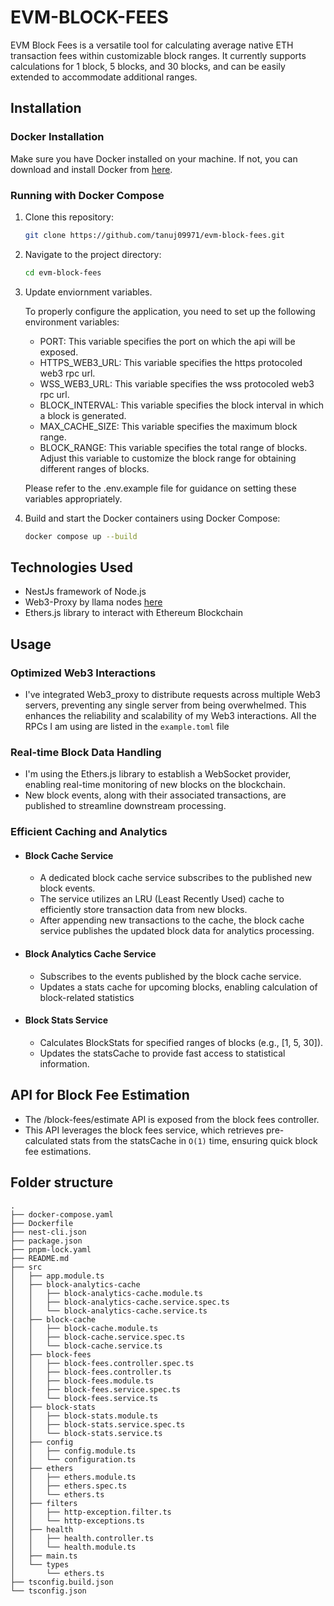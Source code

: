 # EVM-BLOCK-FEES

EVM Block Fees is a versatile tool for calculating average native ETH transaction fees within customizable block ranges. It currently supports calculations for 1 block, 5 blocks, and 30 blocks, and can be easily extended to accommodate additional ranges.

## Installation

### Docker Installation

Make sure you have Docker installed on your machine. If not, you can download and install Docker from [here](https://docs.docker.com/get-docker/).

### Running with Docker Compose

1. Clone this repository:

   ```bash
   git clone https://github.com/tanuj09971/evm-block-fees.git
   ```

2. Navigate to the project directory:

   ```bash
   cd evm-block-fees
   ```

3. Update enviornment variables.

   To properly configure the application, you need to set up the following environment variables:

   - PORT: This variable specifies the port on which the api will be exposed.
   - HTTPS_WEB3_URL: This variable specifies the https protocoled web3 rpc url.
   - WSS_WEB3_URL: This variable specifies the wss protocoled web3 rpc url.
   - BLOCK_INTERVAL: This variable specifies the block interval in which a block is generated.
   - MAX_CACHE_SIZE: This variable specifies the maximum block range.
   - BLOCK_RANGE: This variable specifies the total range of blocks. Adjust this variable to customize the block range for obtaining different ranges of blocks.

   Please refer to the .env.example file for guidance on setting these variables appropriately.

4. Build and start the Docker containers using Docker Compose:

   ```bash
   docker compose up --build
   ```

## Technologies Used

- NestJs framework of Node.js
- Web3-Proxy by llama nodes [here]('https://github.com/llamanodes/web3-proxy)
- Ethers.js library to interact with Ethereum Blockchain

## Usage

### Optimized Web3 Interactions

- I've integrated Web3_proxy to distribute requests across multiple Web3 servers, preventing any single server from being overwhelmed. This enhances the reliability and scalability of my Web3 interactions. All the RPCs I am using are listed in the `example.toml` file

### Real-time Block Data Handling

- I'm using the Ethers.js library to establish a WebSocket provider, enabling real-time monitoring of new blocks on the blockchain.
- New block events, along with their associated transactions, are published to streamline downstream processing.

### Efficient Caching and Analytics

- #### Block Cache Service

  - A dedicated block cache service subscribes to the published new block events.
  - The service utilizes an LRU (Least Recently Used) cache to efficiently store transaction data from new blocks.
  - After appending new transactions to the cache, the block cache service publishes the updated block data for analytics processing.

- #### Block Analytics Cache Service

  - Subscribes to the events published by the block cache service.
  - Updates a stats cache for upcoming blocks, enabling calculation of block-related statistics

- #### Block Stats Service

  - Calculates BlockStats for specified ranges of blocks (e.g., [1, 5, 30]).
  - Updates the statsCache to provide fast access to statistical information.

## API for Block Fee Estimation

- The /block-fees/estimate API is exposed from the block fees controller.
- This API leverages the block fees service, which retrieves pre-calculated stats from the statsCache in `O(1)` time, ensuring quick block fee estimations.

## Folder structure

```
.
├── docker-compose.yaml
├── Dockerfile
├── nest-cli.json
├── package.json
├── pnpm-lock.yaml
├── README.md
├── src
│   ├── app.module.ts
│   ├── block-analytics-cache
│   │   ├── block-analytics-cache.module.ts
│   │   ├── block-analytics-cache.service.spec.ts
│   │   └── block-analytics-cache.service.ts
│   ├── block-cache
│   │   ├── block-cache.module.ts
│   │   ├── block-cache.service.spec.ts
│   │   └── block-cache.service.ts
│   ├── block-fees
│   │   ├── block-fees.controller.spec.ts
│   │   ├── block-fees.controller.ts
│   │   ├── block-fees.module.ts
│   │   ├── block-fees.service.spec.ts
│   │   └── block-fees.service.ts
│   ├── block-stats
│   │   ├── block-stats.module.ts
│   │   ├── block-stats.service.spec.ts
│   │   └── block-stats.service.ts
│   ├── config
│   │   ├── config.module.ts
│   │   └── configuration.ts
│   ├── ethers
│   │   ├── ethers.module.ts
│   │   ├── ethers.spec.ts
│   │   └── ethers.ts
│   ├── filters
│   │   ├── http-exception.filter.ts
│   │   └── http-exceptions.ts
│   ├── health
│   │   ├── health.controller.ts
│   │   └── health.module.ts
│   ├── main.ts
│   └── types
│       └── ethers.ts
├── tsconfig.build.json
└── tsconfig.json
```
